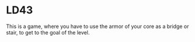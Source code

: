 # LD43
This is a game, where you have to use the armor of your core as a bridge or stair, to get to the goal of the level.
